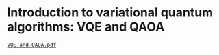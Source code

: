 # Introduction to variational quantum algorithms: VQE and QAOA

[`VQE-and-QAOA.pdf`](qas24-vqe-and-qaoa.pdf)
